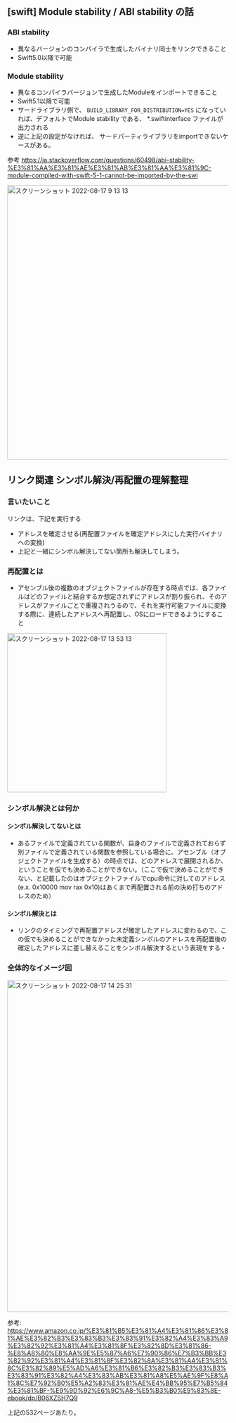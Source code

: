 ## [swift] Module stability / ABI stability の話

### ABI stability

- 異なるバージョンのコンパイラで生成したバイナリ同士をリンクできること
- Swift5.0以降で可能

### Module stability 

- 異なるコンパイラバージョンで生成したModuleをインポートできること
- Swift5.1以降で可能
- サードライブラリ側で、 `BUILD_LIBRARY_FOR_DISTRIBUTION=YES` になっていれば、デフォルトでModule stability である、 *.swiftinterface ファイルが出力される
- 逆に上記の設定がなければ、 サードパーティライブラリをimportできないケースがある。

参考 https://ja.stackoverflow.com/questions/60498/abi-stability-%E3%81%AA%E3%81%AE%E3%81%AB%E3%81%AA%E3%81%9C-module-compiled-with-swift-5-1-cannot-be-imported-by-the-swi

<img width="625" alt="スクリーンショット 2022-08-17 9 13 13" src="https://user-images.githubusercontent.com/16571394/185006393-3b66782d-6b9a-4e77-8457-418a062c8f8a.png">

## リンク関連 シンボル解決/再配置の理解整理

### 言いたいこと

リンクは、下記を実行する

- アドレスを確定させる(再配置ファイルを確定アドレスにした実行バイナリへの変換)
- 上記と一緒にシンボル解決してない箇所も解決してしまう。

### 再配置とは

- アセンブル後の複数のオブジェクトファイルが存在する時点では、各ファイルはどのファイルと結合するか想定されずにアドレスが割り振られ、そのアドレスがファイルごとで重複されうるので、それを実行可能ファイルに変換する際に、連続したアドレスへ再配置し、OSにロードできるようにすること

<img width="362" alt="スクリーンショット 2022-08-17 13 53 13" src="https://user-images.githubusercontent.com/16571394/185037560-bb97d460-d797-49c5-8c3e-ab6dd6a7357a.png">

### シンボル解決とは何か

#### シンボル解決してないとは
- あるファイルで定義されている関数が、自身のファイルで定義されておらず別ファイルで定義されている関数を参照している場合に、アセンブル（オブジェクトファイルを生成する）の時点では、どのアドレスで展開されるか、ということを仮でも決めることができない。（ここで仮で決めることができない、と記載したのはオブジェクトファイルでcpu命令に対してのアドレス(e.x. 0x10000 mov rax 0x10)はあくまで再配置される前の決め打ちのアドレスのため）

#### シンボル解決とは 
- リンクのタイミングで再配置アドレスが確定したアドレスに変わるので、この仮でも決めることができなかった未定義シンボルのアドレスを再配置後の確定したアドレスに差し替えることをシンボル解決するという表現をする・

### 全体的なイメージ図

<img width="755" alt="スクリーンショット 2022-08-17 14 25 31" src="https://user-images.githubusercontent.com/16571394/185041319-b604a6dc-916c-4edd-954f-52440ca84942.png">


参考: https://www.amazon.co.jp/%E3%81%B5%E3%81%A4%E3%81%86%E3%81%AE%E3%82%B3%E3%83%B3%E3%83%91%E3%82%A4%E3%83%A9%E3%82%92%E3%81%A4%E3%81%8F%E3%82%8D%E3%81%86-%E8%A8%80%E8%AA%9E%E5%87%A6%E7%90%86%E7%B3%BB%E3%82%92%E3%81%A4%E3%81%8F%E3%82%8A%E3%81%AA%E3%81%8C%E3%82%89%E5%AD%A6%E3%81%B6%E3%82%B3%E3%83%B3%E3%83%91%E3%82%A4%E3%83%AB%E3%81%A8%E5%AE%9F%E8%A1%8C%E7%92%B0%E5%A2%83%E3%81%AE%E4%BB%95%E7%B5%84%E3%81%BF-%E9%9D%92%E6%9C%A8-%E5%B3%B0%E9%83%8E-ebook/dp/B06XZSH7Q9

上記の532ページあたり。
